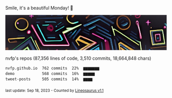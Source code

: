 Smile, it's a beautiful Monday! 🌺

![banner](https://github.com/nvfp/nvfp/raw/main/banner.jpg)

nvfp's repos (87,356 lines of code, 3,510 commits, 18,664,848 chars)

```txt
nvfp.github.io  762 commits  22%  ▆▆▆▆▆▆▆
demo            568 commits  16%  ▆▆▆▆▆
tweet-posts     505 commits  14%  ▆▆▆▆
```

<sub>last update: Sep 18, 2023 - Counted by [Lineosaurus v1.1](https://github.com/Lineosaurus/Lineosaurus)</sub>